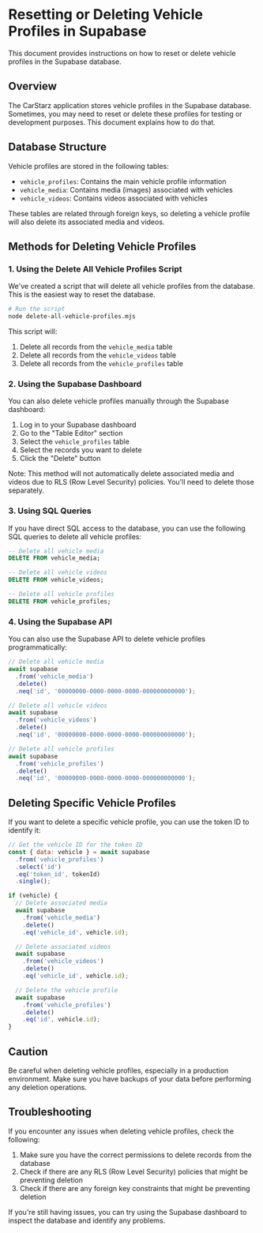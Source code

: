 # Resetting or Deleting Vehicle Profiles in Supabase

This document provides instructions on how to reset or delete vehicle profiles in the Supabase database.

## Overview

The CarStarz application stores vehicle profiles in the Supabase database. Sometimes, you may need to reset or delete these profiles for testing or development purposes. This document explains how to do that.

## Database Structure

Vehicle profiles are stored in the following tables:

- `vehicle_profiles`: Contains the main vehicle profile information
- `vehicle_media`: Contains media (images) associated with vehicles
- `vehicle_videos`: Contains videos associated with vehicles

These tables are related through foreign keys, so deleting a vehicle profile will also delete its associated media and videos.

## Methods for Deleting Vehicle Profiles

### 1. Using the Delete All Vehicle Profiles Script

We've created a script that will delete all vehicle profiles from the database. This is the easiest way to reset the database.

```bash
# Run the script
node delete-all-vehicle-profiles.mjs
```

This script will:
1. Delete all records from the `vehicle_media` table
2. Delete all records from the `vehicle_videos` table
3. Delete all records from the `vehicle_profiles` table

### 2. Using the Supabase Dashboard

You can also delete vehicle profiles manually through the Supabase dashboard:

1. Log in to your Supabase dashboard
2. Go to the "Table Editor" section
3. Select the `vehicle_profiles` table
4. Select the records you want to delete
5. Click the "Delete" button

Note: This method will not automatically delete associated media and videos due to RLS (Row Level Security) policies. You'll need to delete those separately.

### 3. Using SQL Queries

If you have direct SQL access to the database, you can use the following SQL queries to delete all vehicle profiles:

```sql
-- Delete all vehicle media
DELETE FROM vehicle_media;

-- Delete all vehicle videos
DELETE FROM vehicle_videos;

-- Delete all vehicle profiles
DELETE FROM vehicle_profiles;
```

### 4. Using the Supabase API

You can also use the Supabase API to delete vehicle profiles programmatically:

```javascript
// Delete all vehicle media
await supabase
  .from('vehicle_media')
  .delete()
  .neq('id', '00000000-0000-0000-0000-000000000000');

// Delete all vehicle videos
await supabase
  .from('vehicle_videos')
  .delete()
  .neq('id', '00000000-0000-0000-0000-000000000000');

// Delete all vehicle profiles
await supabase
  .from('vehicle_profiles')
  .delete()
  .neq('id', '00000000-0000-0000-0000-000000000000');
```

## Deleting Specific Vehicle Profiles

If you want to delete a specific vehicle profile, you can use the token ID to identify it:

```javascript
// Get the vehicle ID for the token ID
const { data: vehicle } = await supabase
  .from('vehicle_profiles')
  .select('id')
  .eq('token_id', tokenId)
  .single();

if (vehicle) {
  // Delete associated media
  await supabase
    .from('vehicle_media')
    .delete()
    .eq('vehicle_id', vehicle.id);

  // Delete associated videos
  await supabase
    .from('vehicle_videos')
    .delete()
    .eq('vehicle_id', vehicle.id);

  // Delete the vehicle profile
  await supabase
    .from('vehicle_profiles')
    .delete()
    .eq('id', vehicle.id);
}
```

## Caution

Be careful when deleting vehicle profiles, especially in a production environment. Make sure you have backups of your data before performing any deletion operations.

## Troubleshooting

If you encounter any issues when deleting vehicle profiles, check the following:

1. Make sure you have the correct permissions to delete records from the database
2. Check if there are any RLS (Row Level Security) policies that might be preventing deletion
3. Check if there are any foreign key constraints that might be preventing deletion

If you're still having issues, you can try using the Supabase dashboard to inspect the database and identify any problems.